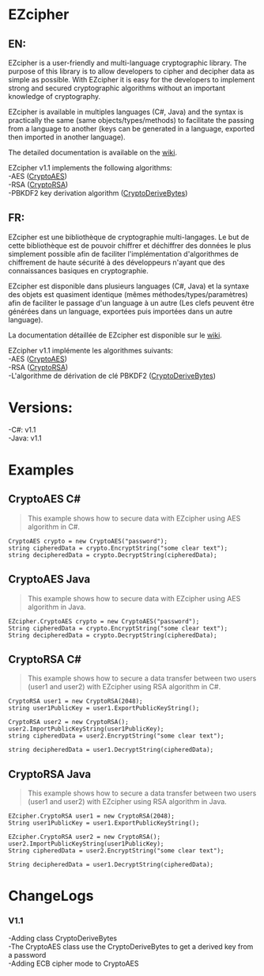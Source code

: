 # EZcipher  
## EN:
EZcipher is a user-friendly and multi-language cryptographic library.
The purpose of this library is to allow developers to cipher and decipher data as simple as possible. With EZcipher it is easy for  the developers to implement strong and secured cryptographic algorithms without an important knowledge of cryptography.  

EZcipher is available in multiples languages (C#, Java) and the syntax is practically the same (same objects/types/methods) to facilitate the passing from a language to another (keys can be generated in a language, exported then imported in another language).  

The detailed documentation is available on the [wiki](https://github.com/Any0ne22/EZcipher/wiki).

EZcipher v1.1 implements the following algorithms:  
-AES ([CryptoAES](https://github.com/Any0ne22/EZcipher/wiki/(Fr)CryptoAES))  
-RSA ([CryptoRSA](https://github.com/Any0ne22/EZcipher/wiki/(Fr)CryptoRSA))  
-PBKDF2 key derivation algorithm ([CryptoDeriveBytes](https://github.com/Any0ne22/EZcipher/wiki/(Fr)CryptoDeriveBytes))  


## FR:
EZcipher est une bibliothèque de cryptographie multi-langages.
Le but de cette bibliothèque est de pouvoir chiffrer et déchiffrer des données le plus simplement possible afin de faciliter l'implémentation d'algorithmes de chiffrement de haute sécurité à des développeurs n'ayant que des connaissances basiques en cryptographie.  

EZcipher est disponible dans plusieurs languages (C#, Java) et la syntaxe des objets est quasiment identique (mêmes méthodes/types/paramètres) afin de faciliter le passage d'un language à un autre (Les clefs peuvent être générées dans un language, exportées puis importées dans un autre language).  

La documentation détaillée de EZcipher est disponible sur le [wiki](https://github.com/Any0ne22/EZcipher/wiki).

EZcipher v1.1 implémente les algorithmes suivants:  
-AES ([CryptoAES](https://github.com/Any0ne22/EZcipher/wiki/(Fr)CryptoAES))  
-RSA ([CryptoRSA](https://github.com/Any0ne22/EZcipher/wiki/(Fr)CryptoRSA))  
-L'algorithme de dérivation de clé PBKDF2 ([CryptoDeriveBytes](https://github.com/Any0ne22/EZcipher/wiki/(Fr)CryptoDeriveBytes))  



# Versions:  
-C#: v1.1  
-Java: v1.1


# Examples

## CryptoAES C#

> This example shows how to secure data with EZcipher using AES algorithm in C#.

`CryptoAES crypto = new CryptoAES("password");`  
`string cipheredData = crypto.EncryptString("some clear text");`  
`string decipheredData = crypto.DecryptString(cipheredData);`  

## CryptoAES Java

> This example shows how to secure data with EZcipher using AES algorithm in Java.

`EZcipher.CryptoAES crypto = new CryptoAES("password");`  
`String cipheredData = crypto.EncryptString("some clear text");`  
`String decipheredData = crypto.DecryptString(cipheredData);`  

## CryptoRSA C#

> This example shows how to secure a data transfer between two users (user1 and user2) with EZcipher using RSA algorithm in C#.

`CryptoRSA user1 = new CryptoRSA(2048);`  
`string user1PublicKey = user1.ExportPublicKeyString();`  

`CryptoRSA user2 = new CryptoRSA();`  
`user2.ImportPublicKeyString(user1PublicKey);`  
`string cipheredData = user2.EncryptString("some clear text");`  

`string decipheredData = user1.DecryptString(cipheredData);`  

## CryptoRSA Java

> This example shows how to secure a data transfer between two users (user1 and user2) with EZcipher using RSA algorithm in Java.

`EZcipher.CryptoRSA user1 = new CryptoRSA(2048);`  
`String user1PublicKey = user1.ExportPublicKeyString();`  

`EZcipher.CryptoRSA user2 = new CryptoRSA();`  
`user2.ImportPublicKeyString(user1PublicKey);`  
`String cipheredData = user2.EncryptString("some clear text");`  

`String decipheredData = user1.DecryptString(cipheredData);`  

# ChangeLogs

### V1.1
-Adding class CryptoDeriveBytes  
-The CryptoAES class use the CryptoDeriveBytes to get a derived key from a password  
-Adding ECB cipher mode to CryptoAES  

